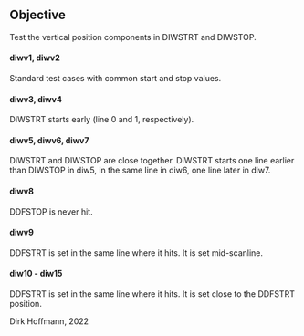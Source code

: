 ## Objective

Test the vertical position components in DIWSTRT and DIWSTOP. 

#### diwv1, diwv2

Standard test cases with common start and stop values.

#### diwv3, diwv4

DIWSTRT starts early (line 0 and 1, respectively). 

#### diwv5, diwv6, diwv7

DIWSTRT and DIWSTOP are close together. DIWSTRT starts one line earlier than DIWSTOP in diw5, in the same line in diw6, one line later in diw7.

#### diwv8

DDFSTOP is never hit.

#### diwv9

DDFSTRT is set in the same line where it hits. It is set mid-scanline.

#### diw10 - diw15

DDFSTRT is set in the same line where it hits. It is set close to the DDFSTRT position.


Dirk Hoffmann, 2022
